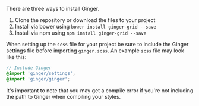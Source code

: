 There are three ways to install Ginger.

1.  Clone the repository or download the files to your project
2.  Install via bower using `bower install ginger-grid --save`
3.  Install via npm using `npm install ginger-grid --save`

When setting up the `scss` file for your project be sure to include the Ginger
settings file before importing `ginger.scss`. An example `scss` file may look like this:

```scss
// Include Ginger
@import 'ginger/settings';
@import 'ginger/ginger';
```
It's important to note that you may get a compile error if you're not including
the path to Ginger when compiling your styles.
